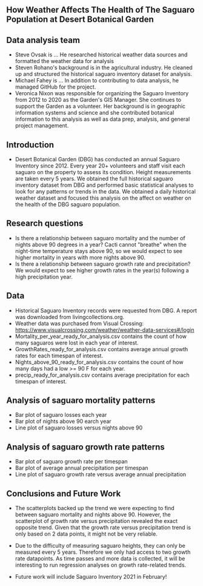 ## How Weather Affects The Health of The Saguaro Population at Desert Botanical Garden

## Data analysis team
* Steve Ovsak is ... He researched historical weather data sources and formatted the weather data for analysis
* Steven Rohano's background is in the agricultural industry. He cleaned up and structured the historical saguaro inventory dataset for analysis.
* Michael Fahey is ... In addition to contributing to data analysis, he managed GitHub for the project.
* Veronica Nixon was responsible for organizing the Saguaro Inventory from 2012 to 2020 as the Garden's GIS Manager. She continues to support the Garden as a volunteer. Her background is in geographic information systems and science and she contributed botanical information to this analysis as well as data prep, analysis, and general project management.

## Introduction
* Desert Botanical Garden (DBG) has conducted an annual Saguaro Inventory since 2012. Every year 20+ volunteers and staff visit each saguaro on the property to assess its condition. Height measurements are taken every 5 years. We obtained the full historical saguaro inventory dataset from DBG and performed basic statistical analyses to look for any patterns or trends in the data. We obtained a daily historical weather dataset and focused this analysis on the affect on weather on the health of the DBG saguaro population.

## Research questions
* Is there a relationship between saguaro mortality and the number of nights above 90 degrees in a year? Cacti cannot "breathe" when the night-time temperature stays above 90, so we would expect to see higher mortality in years with more nights above 90.
* Is there a relationship between saguaro growth rate and precipitation? We would expect to see higher growth rates in the year(s) following a high precipitation year.

## Data
* Historical Saguaro Inventory records were requested from DBG. A report was downloaded from livingcollections.org.
* Weather data was purchased from Visual Crossing: https://www.visualcrossing.com/weather/weather-data-services#/login
* Mortality_per_year_ready_for_analysis.csv contains the count of how many saguaros were lost in each year of interest.
* GrowthRates_ready_for_analysis.csv contains average annual growth rates for each timespan of interest.
* Nights_above_90_ready_for_analysis.csv contains the count of how many days had a low >= 90 F for each year.
* precip_ready_for_analysis.csv contains average precipitation for each timespan of interest.

## Analysis of saguaro mortality patterns
* Bar plot of saguaro losses each year
* Bar plot of nights above 90 earch year
* Line plot of saguaro losses versus nights above 90

## Analysis of saguaro growth rate patterns
* Bar plot of saguaro growth rate per timespan
* Bar plot of average annual precipitation per timespan
* Line plot of saguaro growth rate versus average annual precipitation

## Conclusions and Future Work
* The scatterplots backed up the trend we were expecting to find between saguaro mortality and nights above 90. However, the scatterplot of growth rate versus precipitation revealed the exact opposite trend. Given that the growth rate versus precipitation trend is only based on 2 data points, it might not be very reliable.

* Due to the difficulty of measuring saguaro heights, they can only be measured every 5 years. Therefore we only had access to two growth rate datapoints. As time passes and more data is collected, it will be interesting to run regression analyses on growth rate-related trends.

* Future work will include Saguaro Inventory 2021 in February!
